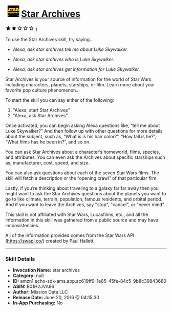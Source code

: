# &nbsp;<img src="skill_icon" alt="Star Archives icon" width="36"> [Star Archives](http://alexa.amazon.com/#skills/amzn1.echo-sdk-ams.app.ac619ff9-1e85-45fe-84c5-9b8c39843680)
![2 stars](../../images/ic_star_black_18dp_1x.png)![2 stars](../../images/ic_star_black_18dp_1x.png)![2 stars](../../images/ic_star_border_black_18dp_1x.png)![2 stars](../../images/ic_star_border_black_18dp_1x.png)![2 stars](../../images/ic_star_border_black_18dp_1x.png) 1

To use the Star Archives skill, try saying...

* *Alexa, ask star archives tell me about Luke Skywalker.*

* *Alexa, ask star archives who is Luke Skywalker.*

* *Alexa, ask star archives get information for Luke Skywalker.*

Star Archives is your source of information for the world of Star Wars including characters, planets, starships, or film. Learn more about your favorite pop culture phenomenon...

To start the skill you can say either of the following:
1. "Alexa, start Star Archives"
2. "Alexa, ask Star Archives"

Once activated, you can begin asking Alexa questions like, “tell me about Luke Skywalker?” And then follow up with other questions for more details about the subject, such as, “What is is his hair color?”, “How tall is he?”, “What films has he been in?”, and so on. 

You can ask Star Archives about a character’s homeworld, films, species, and attributes. You can even ask the Archives about specific starships such as, manufacturer, cost, speed, and size. 

You can also ask questions about each of the seven Star Wars films. The skill will fetch a description or the “opening crawl” of that particular film.

Lastly, if you’re thinking about traveling to a galaxy far far away then you might want to ask the Star Archives questions about the planets you want to go to like climate, terrain, population, famous residents, and orbital period. And if you want to leave the Archives, say "stop", "cancel", or "never mind".

This skill is not affiliated with Star Wars, Lucasfilms, etc., and all the information in this skill was gathered from a public source and may have inconsistencies. 

All of the information provided comes from the Star Wars API (https://swapi.co/) created by Paul Hallett.

***

### Skill Details

* **Invocation Name:** star archives
* **Category:** null
* **ID:** amzn1.echo-sdk-ams.app.ac619ff9-1e85-45fe-84c5-9b8c39843680
* **ASIN:** B01H2JVA96
* **Author:** Mission Data LLC
* **Release Date:** June 20, 2016 @ 04:15:30
* **In-App Purchasing:** No
